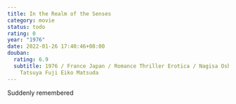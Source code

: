 ```yaml
---
title: In the Realm of the Senses
category: movie
status: todo
rating: 0
year: "1976"
date: 2022-01-26 17:40:46+08:00
douban:
  rating: 6.9
  subtitle: 1976 / France Japan / Romance Thriller Erotica / Nagisa Oshima /
    Tatsuya Fuji Eiko Matsuda
---
```


Suddenly remembered

